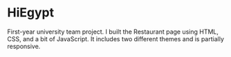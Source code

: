 # HiEgypt
First-year university team project. I built the Restaurant page using HTML, CSS, and a bit of JavaScript. It includes two different themes and is partially responsive.
